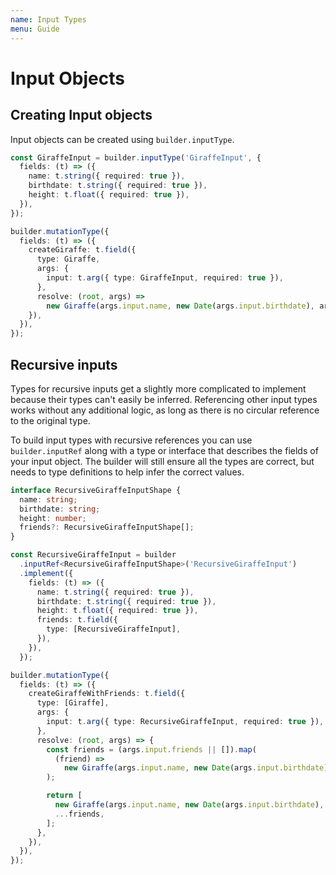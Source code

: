 ```yaml
---
name: Input Types
menu: Guide
---
```


# Input Objects

## Creating Input objects

Input objects can be created using `builder.inputType`.

```typescript
const GiraffeInput = builder.inputType('GiraffeInput', {
  fields: (t) => ({
    name: t.string({ required: true }),
    birthdate: t.string({ required: true }),
    height: t.float({ required: true }),
  }),
});

builder.mutationType({
  fields: (t) => ({
    createGiraffe: t.field({
      type: Giraffe,
      args: {
        input: t.arg({ type: GiraffeInput, required: true }),
      },
      resolve: (root, args) =>
        new Giraffe(args.input.name, new Date(args.input.birthdate), args.input.height),
    }),
  }),
});
```

## Recursive inputs

Types for recursive inputs get a slightly more complicated to implement because their types can't
easily be inferred. Referencing other input types works without any additional logic, as long as
there is no circular reference to the original type.

To build input types with recursive references you can use `builder.inputRef` along with a type or
interface that describes the fields of your input object. The builder will still ensure all the
types are correct, but needs to type definitions to help infer the correct values.

```typescript
interface RecursiveGiraffeInputShape {
  name: string;
  birthdate: string;
  height: number;
  friends?: RecursiveGiraffeInputShape[];
}

const RecursiveGiraffeInput = builder
  .inputRef<RecursiveGiraffeInputShape>('RecursiveGiraffeInput')
  .implement({
    fields: (t) => ({
      name: t.string({ required: true }),
      birthdate: t.string({ required: true }),
      height: t.float({ required: true }),
      friends: t.field({
        type: [RecursiveGiraffeInput],
      }),
    }),
  });

builder.mutationType({
  fields: (t) => ({
    createGiraffeWithFriends: t.field({
      type: [Giraffe],
      args: {
        input: t.arg({ type: RecursiveGiraffeInput, required: true }),
      },
      resolve: (root, args) => {
        const friends = (args.input.friends || []).map(
          (friend) =>
            new Giraffe(args.input.name, new Date(args.input.birthdate), args.input.height),
        );

        return [
          new Giraffe(args.input.name, new Date(args.input.birthdate), args.input.height),
          ...friends,
        ];
      },
    }),
  }),
});
```
